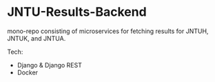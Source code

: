 # JNTU-Results-Backend

mono-repo consisting of microservices for fetching results for JNTUH, JNTUK, and
JNTUA.

Tech:


- Django & Django REST
- Docker
